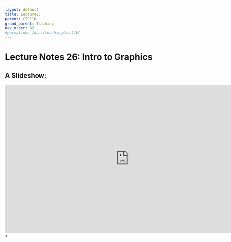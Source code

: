 ```yaml
---
layout: default
title: Lecture26
parent: CSC110
grand_parent: Teaching
nav_order: 32
#permalink: /docs/teaching/csc110/
---  
```

  

Lecture Notes 26: Intro to Graphics
===========================================



A Slideshow:
---------------

<iframe src="https://docs.google.com/presentation/d/e/2PACX-1vQ3YNa3ABfqc8kZpU88BrVPpArsc6ktJ2MsE6QabUkyVxuEL7oUbO8g7VlODmZmojkpiwnj63pEKIDh/embed?start=false&loop=false&delayms=60000" frameborder="0" width="800" height="479" allowfullscreen="true" mozallowfullscreen="true" webkitallowfullscreen="true"></iframe>>